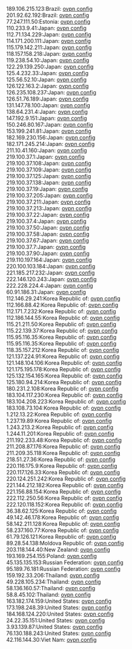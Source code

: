 189.106.215.123:Brazil: [ovpn config](vpn/189_106_215_123.ovpn)  
201.92.62.192:Brazil: [ovpn config](vpn/201_92_62_192.ovpn)  
77.247.111.50:Estonia: [ovpn config](vpn/77_247_111_50.ovpn)  
110.233.9.41:Japan: [ovpn config](vpn/110_233_9_41.ovpn)  
112.71.134.229:Japan: [ovpn config](vpn/112_71_134_229.ovpn)  
114.171.200.111:Japan: [ovpn config](vpn/114_171_200_111.ovpn)  
115.179.142.211:Japan: [ovpn config](vpn/115_179_142_211.ovpn)  
118.157.158.218:Japan: [ovpn config](vpn/118_157_158_218.ovpn)  
119.238.54.10:Japan: [ovpn config](vpn/119_238_54_10.ovpn)  
122.29.139.250:Japan: [ovpn config](vpn/122_29_139_250.ovpn)  
125.4.232.33:Japan: [ovpn config](vpn/125_4_232_33.ovpn)  
125.56.52.10:Japan: [ovpn config](vpn/125_56_52_10.ovpn)  
126.122.163.2:Japan: [ovpn config](vpn/126_122_163_2.ovpn)  
126.235.108.237:Japan: [ovpn config](vpn/126_235_108_237.ovpn)  
126.51.76.189:Japan: [ovpn config](vpn/126_51_76_189.ovpn)  
131.147.78.100:Japan: [ovpn config](vpn/131_147_78_100.ovpn)  
138.64.231.4:Japan: [ovpn config](vpn/138_64_231_4.ovpn)  
147.192.9.151:Japan: [ovpn config](vpn/147_192_9_151.ovpn)  
150.246.80.167:Japan: [ovpn config](vpn/150_246_80_167.ovpn)  
153.199.241.81:Japan: [ovpn config](vpn/153_199_241_81.ovpn)  
182.169.230.156:Japan: [ovpn config](vpn/182_169_230_156.ovpn)  
182.171.245.214:Japan: [ovpn config](vpn/182_171_245_214.ovpn)  
211.10.41.160:Japan: [ovpn config](vpn/211_10_41_160.ovpn)  
219.100.37.1:Japan: [ovpn config](vpn/219_100_37_1.ovpn)  
219.100.37.108:Japan: [ovpn config](vpn/219_100_37_108.ovpn)  
219.100.37.109:Japan: [ovpn config](vpn/219_100_37_109.ovpn)  
219.100.37.125:Japan: [ovpn config](vpn/219_100_37_125.ovpn)  
219.100.37.138:Japan: [ovpn config](vpn/219_100_37_138.ovpn)  
219.100.37.19:Japan: [ovpn config](vpn/219_100_37_19.ovpn)  
219.100.37.205:Japan: [ovpn config](vpn/219_100_37_205.ovpn)  
219.100.37.211:Japan: [ovpn config](vpn/219_100_37_211.ovpn)  
219.100.37.213:Japan: [ovpn config](vpn/219_100_37_213.ovpn)  
219.100.37.22:Japan: [ovpn config](vpn/219_100_37_22.ovpn)  
219.100.37.4:Japan: [ovpn config](vpn/219_100_37_4.ovpn)  
219.100.37.50:Japan: [ovpn config](vpn/219_100_37_50.ovpn)  
219.100.37.58:Japan: [ovpn config](vpn/219_100_37_58.ovpn)  
219.100.37.67:Japan: [ovpn config](vpn/219_100_37_67.ovpn)  
219.100.37.7:Japan: [ovpn config](vpn/219_100_37_7.ovpn)  
219.100.37.90:Japan: [ovpn config](vpn/219_100_37_90.ovpn)  
219.110.197.164:Japan: [ovpn config](vpn/219_110_197_164.ovpn)  
220.100.103.184:Japan: [ovpn config](vpn/220_100_103_184.ovpn)  
221.185.217.232:Japan: [ovpn config](vpn/221_185_217_232.ovpn)  
222.146.120.243:Japan: [ovpn config](vpn/222_146_120_243.ovpn)  
222.228.224.4:Japan: [ovpn config](vpn/222_228_224_4.ovpn)  
60.91.186.31:Japan: [ovpn config](vpn/60_91_186_31.ovpn)  
112.146.29.241:Korea Republic of: [ovpn config](vpn/112_146_29_241.ovpn)  
112.166.88.42:Korea Republic of: [ovpn config](vpn/112_166_88_42.ovpn)  
112.171.7.232:Korea Republic of: [ovpn config](vpn/112_171_7_232.ovpn)  
112.186.144.55:Korea Republic of: [ovpn config](vpn/112_186_144_55.ovpn)  
115.21.211.50:Korea Republic of: [ovpn config](vpn/115_21_211_50.ovpn)  
115.22.139.37:Korea Republic of: [ovpn config](vpn/115_22_139_37.ovpn)  
115.95.116.35:Korea Republic of: [ovpn config](vpn/115_95_116_35.ovpn)  
115.95.116.35:Korea Republic of: [ovpn config](vpn/115_95_116_35.ovpn)  
118.35.157.212:Korea Republic of: [ovpn config](vpn/118_35_157_212.ovpn)  
121.137.224.91:Korea Republic of: [ovpn config](vpn/121_137_224_91.ovpn)  
121.148.104.106:Korea Republic of: [ovpn config](vpn/121_148_104_106.ovpn)  
121.175.195.178:Korea Republic of: [ovpn config](vpn/121_175_195_178.ovpn)  
125.132.154.165:Korea Republic of: [ovpn config](vpn/125_132_154_165.ovpn)  
125.180.94.214:Korea Republic of: [ovpn config](vpn/125_180_94_214.ovpn)  
180.231.2.108:Korea Republic of: [ovpn config](vpn/180_231_2_108.ovpn)  
183.104.117.230:Korea Republic of: [ovpn config](vpn/183_104_117_230.ovpn)  
183.104.208.223:Korea Republic of: [ovpn config](vpn/183_104_208_223.ovpn)  
183.108.73.104:Korea Republic of: [ovpn config](vpn/183_108_73_104.ovpn)  
1.212.13.22:Korea Republic of: [ovpn config](vpn/1_212_13_22.ovpn)  
1.237.19.89:Korea Republic of: [ovpn config](vpn/1_237_19_89.ovpn)  
1.243.213.2:Korea Republic of: [ovpn config](vpn/1_243_213_2.ovpn)  
1.244.11.201:Korea Republic of: [ovpn config](vpn/1_244_11_201.ovpn)  
211.192.233.48:Korea Republic of: [ovpn config](vpn/211_192_233_48.ovpn)  
211.208.87.176:Korea Republic of: [ovpn config](vpn/211_208_87_176.ovpn)  
211.209.35.118:Korea Republic of: [ovpn config](vpn/211_209_35_118.ovpn)  
218.51.27.36:Korea Republic of: [ovpn config](vpn/218_51_27_36.ovpn)  
220.116.175.9:Korea Republic of: [ovpn config](vpn/220_116_175_9.ovpn)  
220.117.126.33:Korea Republic of: [ovpn config](vpn/220_117_126_33.ovpn)  
220.124.251.242:Korea Republic of: [ovpn config](vpn/220_124_251_242.ovpn)  
221.144.212.182:Korea Republic of: [ovpn config](vpn/221_144_212_182.ovpn)  
221.156.88.154:Korea Republic of: [ovpn config](vpn/221_156_88_154.ovpn)  
222.112.250.56:Korea Republic of: [ovpn config](vpn/222_112_250_56.ovpn)  
222.120.118.152:Korea Republic of: [ovpn config](vpn/222_120_118_152.ovpn)  
36.38.62.125:Korea Republic of: [ovpn config](vpn/36_38_62_125.ovpn)  
49.142.46.178:Korea Republic of: [ovpn config](vpn/49_142_46_178.ovpn)  
58.142.211.128:Korea Republic of: [ovpn config](vpn/58_142_211_128.ovpn)  
58.237.160.77:Korea Republic of: [ovpn config](vpn/58_237_160_77.ovpn)  
61.79.126.121:Korea Republic of: [ovpn config](vpn/61_79_126_121.ovpn)  
89.28.54.138:Moldova Republic of: [ovpn config](vpn/89_28_54_138.ovpn)  
203.118.144.40:New Zealand: [ovpn config](vpn/203_118_144_40.ovpn)  
193.169.254.155:Poland: [ovpn config](vpn/193_169_254_155.ovpn)  
45.135.135.153:Russian Federation: [ovpn config](vpn/45_135_135_153.ovpn)  
95.189.76.181:Russian Federation: [ovpn config](vpn/95_189_76_181.ovpn)  
159.192.33.206:Thailand: [ovpn config](vpn/159_192_33_206.ovpn)  
49.228.105.234:Thailand: [ovpn config](vpn/49_228_105_234.ovpn)  
58.136.160.57:Thailand: [ovpn config](vpn/58_136_160_57.ovpn)  
58.8.45.102:Thailand: [ovpn config](vpn/58_8_45_102.ovpn)  
163.182.174.159:United States: [ovpn config](vpn/163_182_174_159.ovpn)  
173.198.248.39:United States: [ovpn config](vpn/173_198_248_39.ovpn)  
184.168.124.220:United States: [ovpn config](vpn/184_168_124_220.ovpn)  
24.22.35.151:United States: [ovpn config](vpn/24_22_35_151.ovpn)  
3.93.139.87:United States: [ovpn config](vpn/3_93_139_87.ovpn)  
76.130.188.243:United States: [ovpn config](vpn/76_130_188_243.ovpn)  
42.116.144.30:Viet Nam: [ovpn config](vpn/42_116_144_30.ovpn)  
